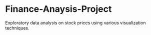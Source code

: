 # Finance-Anaysis-Project
Exploratory data analysis on stock prices using various visualization techniques.
